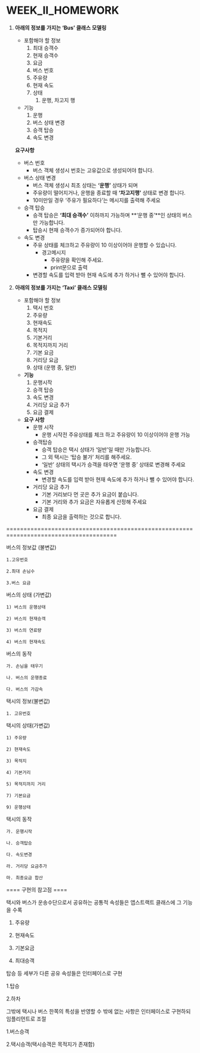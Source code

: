 # WEEK_II_HOMEWORK

1. **아래의 정보를 가지는 ‘Bus’ 클래스 모델링**
    - 포함해야 할 정보
        1. 최대 승객수
        2. 현재 승객수
        3. 요금
        4. 버스 번호
        5. 주유량
        6. 현재 속도
        7. 상태
            1.  운행, 차고지 행
    - 기능
        1. 운행
        2. 버스 상태 변경
        3. 승객 탑승
        4. 속도 변경
    
    **요구사항**
    
    - 버스 번호
        - 버스 객체 생성시 번호는 고유값으로 생성되어야 합니다.
    - 버스 상태 변경
        - 버스 객체 생성시 최초 상태는 **‘운행’** 상태가 되며
        - 주유량이 떨어지거나, 운행을 종료할 때 **‘차고지행’** 상태로 변경 합니다.
        - 10미만일 경우 ‘주유가 필요하다’는 메시지를 출력해 주세요
    - 승객 탑승
        - 승객 탑승은 **‘최대 승객수’** 이하까지 가능하며 **‘운행 중’**인 상태의 버스만 가능합니다.
        - 탑승시 현재 승객수가 증가되어야 합니다.
    - 속도 변경
        - 주유 상태를 체크하고 주유량이 10 이상이어야 운행할 수 있습니다.
            - 경고메시지
                - 주유량을 확인해 주세요.
                - print문으로 출력
        - 변경할 속도를 입력 받아 현재 속도에 추가 하거나 뺄 수 있어야 합니다.

1. **아래의 정보를 가지는 ‘Taxi’ 클래스 모델링**
    - 포함해야 할 정보
        1. 택시 번호 
        2. 주유량
        3. 현재속도
        4. 목적지 
        5. 기본거리
        6. 목적지까지 거리
        7. 기본 요금
        8. 거리당 요금
        9. 상태 (운행 중, 일반)
    - **기능**
        1. 운행시작
        2. 승객 탑승
        3. 속도 변경
        4. 거리당 요금 추가
        5. 요금 결제
    - **요구 사항**
        - 운행 시작
            - 운행 시작전 주유상태를 체크 하고 주유량이 10 이상이어야 운행 가능
        - 승객탑승
            - 승객 탑승은 택시 상태가 ‘일반'일 때만 가능합니다.
            - 그 외 택시는 ‘탑승 불가’ 처리를 해주세요.
            - ‘일반’ 상태의 택시가 승객을 태우면 ‘운행 중’ 상태로 변경해 주세요
        - 속도 변경
            - 변경할 속도를 입력 받아 현재 속도에 추가 하거나 뺄 수 있어야 합니다.
        - 거리당 요금 추가
            - 기본 거리보다 먼 곳은 추가 요금이 붙습니다.
            - 기본 거리와 추가 요금은 자유롭게 산정해 주세요
        - 요금 결제
            - 최종 요금을 출력하는 것으로 합니다.


======================================================================================

버스의 정보값 (불변값)

    1.고유번호
    
    2.최대 손님수
    
    3.버스 요금

버스의 상태 (가변값)

    1) 버스의 운행상태
    
    2) 버스의 현재승객
    
    3) 버스의 연료량
    
    4) 버스의 현재속도

버스의 동작

    가. 손님을 태우기
    
    나. 버스의 운행종료
    
    다. 버스의 가감속
    

택시의 정보(불변값)

    1. 고유번호

택시의 상태(가변값)

    1) 주유량
    
    2) 현재속도
    
    3) 목적지
    
    4) 기본거리
    
    5) 목적지까지 거리
    
    7) 기본요금
    
    9) 운행상태

택시의 동작

    가. 운행시작
    
    나. 승객탑승
    
    다. 속도변경
    
    라. 거리당 요금추가
    
    마. 최종요금 합산
    
    
==== 구현의 참고점 ====

택시와 버스가 운송수단으로서 공유하는 공통적 속성들은 앱스트랙트 클래스에 그 기능을 수록

1. 주유량

2. 현재속도

3. 기본요금

4. 최대승객


탑승 등 세부가 다른 공유 속성들은 인터페이스로 구현

1.탑승

2.하차


그밖에 택시나 버스 한쪽의 특성을 반영할 수 밖에 없는 사항은 인터페이스로 구현하되 임플리먼트로 조절

1.버스승객

2.택시승객(택시승객은 목적지가 존재함)
    

